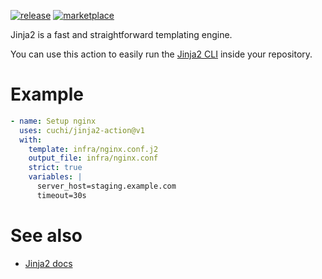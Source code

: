 [![release](https://img.shields.io/github/v/release/cuchi/jinja2-action?style=flat-square)](https://github.com/cuchi/jinja2-action/releases/latest)
[![marketplace](https://img.shields.io/badge/marketplace-jinja2--action-blue?logo=github&style=flat-square)](https://github.com/marketplace/actions/jinja2-action)

Jinja2 is a fast and straightforward templating engine.

You can use this action to easily run the [Jinja2 CLI](https://github.com/mattrobenolt/jinja2-cli) inside your repository.


# Example
```yml
- name: Setup nginx
  uses: cuchi/jinja2-action@v1
  with:
    template: infra/nginx.conf.j2
    output_file: infra/nginx.conf
    strict: true
    variables: |
      server_host=staging.example.com
      timeout=30s
```

# See also
- [Jinja2 docs](https://jinja.palletsprojects.com/)